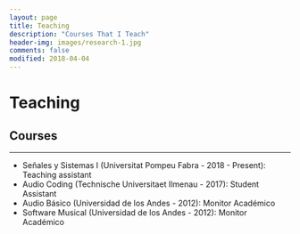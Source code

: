 ```yaml
---
layout: page
title: Teaching
description: "Courses That I Teach"
header-img: images/research-1.jpg
comments: false
modified: 2018-04-04
---
```


# Teaching

## Courses

---

-   Señales y Sistemas I (Universitat Pompeu Fabra - 2018 - Present): Teaching assistant
-   Audio Coding (Technische Universitaet Ilmenau - 2017): Student Assistant
-   Audio Básico (Universidad de los Andes - 2012): Monitor Académico
-   Software Musical (Universidad de los Andes - 2012): Monitor Académico
